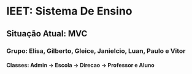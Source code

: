 # IEET: Sistema De Ensino    
## Situação Atual: MVC
### Grupo: Elisa, Gilberto, Gleice, Janielcio, Luan, Paulo e Vitor
#### Classes: Admin -> Escola -> Direcao -> Professor e Aluno
